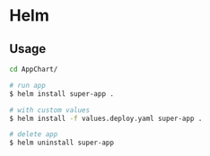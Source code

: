 # Helm

## Usage

```bash
cd AppChart/

# run app
$ helm install super-app .

# with custom values
$ helm install -f values.deploy.yaml super-app .

# delete app
$ helm uninstall super-app
```
